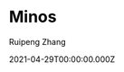 ---
title: Minos
github: https://github.com/ppoffice/hexo-theme-minos
demo: http://ppoffice.github.io/hexo-theme-minos/
license: MIT
author: Ruipeng Zhang
author_link: ''
author_twitter: ''
author_github: ppoffice
date: 2021-04-29T00:00:00.000Z
ssg:
  - Hexo
cms:
  - null
css:
  - null
archetype:
  - null
services: null
hosting:
  - Netlify
  - Vercel
description: A simple and retro styled Hexo theme, concentrated more on your ideas.
stale: false
disabled: false
disabled_reason: null
draft: false
---